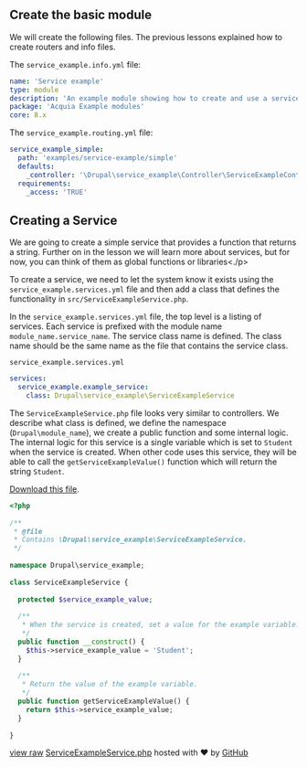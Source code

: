 <!--
{
"name" : "drupal-8-services-dependency-injection-and-service-containers",
"version" : "0.0.1",
"title" : "Lesson 8.1 - Services, dependency injection, and service containers",
"description" : "Services, dependency injection, and service containers",
"freshnessDate" : 2015-12-11,
"homepage" : "https://docs.acquia.com/articles/drupal-8-services-dependency-injection-and-service-containers",
"canonicalSource" : "https://docs.acquia.com/articles/drupal-8-services-dependency-injection-and-service-containers",
"license" : "CC BY-SA"
}
-->

## Create the basic module

We will create the following files. The previous lessons explained how to create routers and info files.

The `service_example.info.yml` file:

```yml
name: 'Service example'
type: module
description: 'An example module showing how to create and use a service.'
package: 'Acquia Example modules'
core: 8.x
```

The `service_example.routing.yml` file:

```yml
service_example_simple:
  path: 'examples/service-example/simple'
  defaults:
    _controller: '\Drupal\service_example\Controller\ServiceExampleController::simple_example'
  requirements:
    _access: 'TRUE'
```

<!-- @task, "text" : "Prepare a module for Services, Containers and DI as described above." -->

<!-- @section -->

## Creating a Service

We are going to create a simple service that provides a function that returns a string. Further on in the lesson we will learn more about services, but for now, you can think of them as global functions or libraries<./p>

To create a service, we need to let the system know it exists using the `service_example.services.yml` file and then add a class that defines the functionality in `src/ServiceExampleService.php`.

In the `service_example.services.yml` file, the top level is a listing of services. Each service is prefixed with the module name `module_name.service_name`. The service class name is defined. The class name should be the same name as the file that contains the service class.

`service_example.services.yml`

```yml
services:
  service_example.example_service:
    class: Drupal\service_example\ServiceExampleService
```

The `ServiceExampleService.php` file looks very similar to controllers. We describe what class is defined, we define the namespace (`Drupal\module_name`), we create a public function and some internal logic. The internal logic for this service is a single variable which is set to `Student` when the service is created. When other code uses this service, they will be able to call the `getServiceExampleValue()` function which will return the string `Student`.

[Download this file](https://gist.github.com/acquialibrary/baab3196a591cadcb7cc/archive/446300388665064979cd781701983c80e51a20b5.zip).

```php
<?php
 
/**
 * @file
 * Contains \Drupal\service_example\ServiceExampleService.
 */
 
namespace Drupal\service_example;
 
class ServiceExampleService {
 
  protected $service_example_value;
 
  /**
   * When the service is created, set a value for the example variable.
   */
  public function __construct() {
    $this->service_example_value = 'Student';
  }
 
  /**
   * Return the value of the example variable.
   */
  public function getServiceExampleValue() {
    return $this->service_example_value;
  }
 
}
```

[view raw](https://gist.github.com/acquialibrary/baab3196a591cadcb7cc/raw/446300388665064979cd781701983c80e51a20b5/ServiceExampleService.php) [ServiceExampleService.php](https://gist.github.com/acquialibrary/baab3196a591cadcb7cc#file-serviceexampleservice-php) hosted with ❤ by [GitHub](https://github.com)

<!-- @task, "text" : "Extend your module as described above." -->
